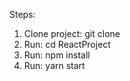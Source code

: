Steps:

 1. Clone project: git clone
 2. Run: cd ReactProject
 3. Run: npm install
 4. Run: yarn start
